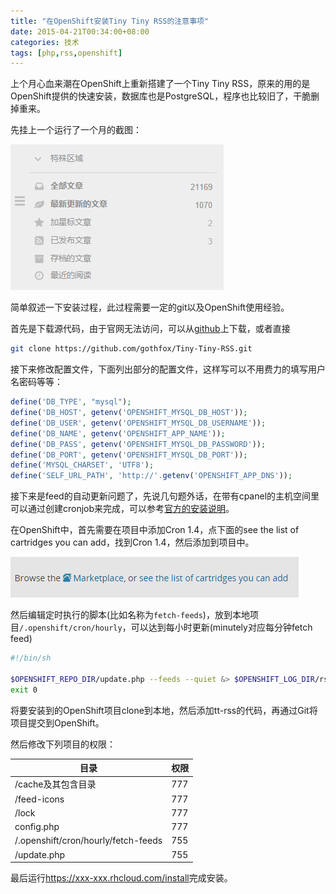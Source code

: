 ```yaml
---
title: "在OpenShift安装Tiny Tiny RSS的注意事项"
date: 2015-04-21T00:34:00+08:00
categories: 技术
tags: [php,rss,openshift]
---
```


上个月心血来潮在OpenShift上重新搭建了一个Tiny Tiny RSS，原来的用的是OpenShift提供的快速安装，数据库也是PostgreSQL，程序也比较旧了，干脆删掉重来。

先挂上一个运行了一个月的截图：

![](/uploads/2015/04/tt-rss.png)

简单叙述一下安装过程，此过程需要一定的git以及OpenShift使用经验。<!--more-->

首先是下载源代码，由于官网无法访问，可以从[github](https://github.com/gothfox/Tiny-Tiny-RSS/releases)上下载，或者直接

```bash
git clone https://github.com/gothfox/Tiny-Tiny-RSS.git
```

接下来修改配置文件，下面列出部分的配置文件，这样写可以不用费力的填写用户名密码等等：

```php
define('DB_TYPE', "mysql");
define('DB_HOST', getenv('OPENSHIFT_MYSQL_DB_HOST'));
define('DB_USER', getenv('OPENSHIFT_MYSQL_DB_USERNAME'));
define('DB_NAME', getenv('OPENSHIFT_APP_NAME'));
define('DB_PASS', getenv('OPENSHIFT_MYSQL_DB_PASSWORD'));
define('DB_PORT', getenv('OPENSHIFT_MYSQL_DB_PORT'));
define('MYSQL_CHARSET', 'UTF8');
define('SELF_URL_PATH', 'http://'.getenv('OPENSHIFT_APP_DNS'));
```

接下来是feed的自动更新问题了，先说几句题外话，在带有cpanel的主机空间里可以通过创建cronjob来完成，可以参考[官方的安装说明](http://tt-rss.org/wiki/InstallationNotes)。

在OpenShift中，首先需要在项目中添加Cron 1.4，点下面的see the list of cartridges you can add，找到Cron 1.4，然后添加到项目中。

![](/uploads/2015/04/openshift-add-cartridge.png)

然后编辑定时执行的脚本(比如名称为`fetch-feeds`)，放到本地项目`/.openshift/cron/hourly`，可以达到每小时更新(minutely对应每分钟fetch feed)

```bash
#!/bin/sh

$OPENSHIFT_REPO_DIR/update.php --feeds --quiet &> $OPENSHIFT_LOG_DIR/rss_update.log
exit 0
```

将要安装到的OpenShift项目clone到本地，然后添加tt-rss的代码，再通过Git将项目提交到OpenShift。

然后修改下列项目的权限：

| 目录 | 权限 |
| --- | --- |
| /cache及其包含目录 | 777 |
| /feed-icons | 777 |
| /lock | 777 |
| config.php | 777 |
| /.openshift/cron/hourly/fetch-feeds | 755 |
| /update.php | 755 |

最后运行<https://xxx-xxx.rhcloud.com/install>完成安装。
